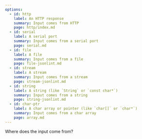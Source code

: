 ```yaml
---
options:
  - id: http
    label: An HTTP response
    summary: Input comes from HTTP
    page: http/index.md
  - id: serial
    label: A serial port
    summary: Input comes from a serial port
    page: serial.md
  - id: file
    label: A file
    summary: Input comes from a file
    page: file-jsonlint.md
  - id: stream
    label: A stream
    summary: Input comes from a stream
    page: stream-jsonlint.md
  - id: string
    label: A string (like `String` or `const char*`)
    summary: Input comes from a string
    page: string-jsonlint.md
  - id: char-ptr
    label: A char array or pointer (like `char[]` or `char*`)
    summary: Input comes from a char array
    page: array.md
---
```


Where does the input come from?